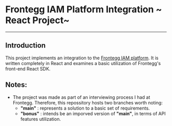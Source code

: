 # Frontegg IAM Platform Integration ~ React Project~

---

## Introduction

This project implements an integration to the [Frontegg IAM platform](https://frontegg.com/). It is written completely in React and examines a basic utilization of Frontegg's front-end React SDK.


## Notes:

- The project was made as part of an interviewing process I had at Frontegg. Therefore, this repossitory hosts two branches worth noting:
  - **"main"** : represents a solution to a basic set of requirements.
  - **"bonus"** : intends be an imporved version of **"main"**, in terms of API features utilization.